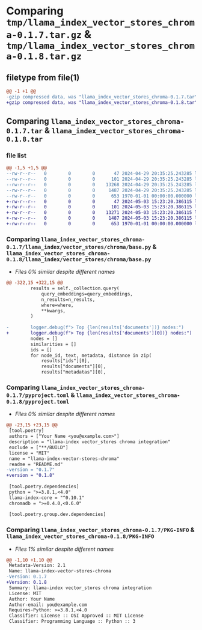 # Comparing `tmp/llama_index_vector_stores_chroma-0.1.7.tar.gz` & `tmp/llama_index_vector_stores_chroma-0.1.8.tar.gz`

## filetype from file(1)

```diff
@@ -1 +1 @@
-gzip compressed data, was "llama_index_vector_stores_chroma-0.1.7.tar", max compression
+gzip compressed data, was "llama_index_vector_stores_chroma-0.1.8.tar", max compression
```

## Comparing `llama_index_vector_stores_chroma-0.1.7.tar` & `llama_index_vector_stores_chroma-0.1.8.tar`

### file list

```diff
@@ -1,5 +1,5 @@
--rw-r--r--   0        0        0       47 2024-04-29 20:35:25.243285 llama_index_vector_stores_chroma-0.1.7/README.md
--rw-r--r--   0        0        0      101 2024-04-29 20:35:25.243285 llama_index_vector_stores_chroma-0.1.7/llama_index/vector_stores/chroma/__init__.py
--rw-r--r--   0        0        0    13268 2024-04-29 20:35:25.243285 llama_index_vector_stores_chroma-0.1.7/llama_index/vector_stores/chroma/base.py
--rw-r--r--   0        0        0     1487 2024-04-29 20:35:25.243285 llama_index_vector_stores_chroma-0.1.7/pyproject.toml
--rw-r--r--   0        0        0      653 1970-01-01 00:00:00.000000 llama_index_vector_stores_chroma-0.1.7/PKG-INFO
+-rw-r--r--   0        0        0       47 2024-05-03 15:23:20.386115 llama_index_vector_stores_chroma-0.1.8/README.md
+-rw-r--r--   0        0        0      101 2024-05-03 15:23:20.386115 llama_index_vector_stores_chroma-0.1.8/llama_index/vector_stores/chroma/__init__.py
+-rw-r--r--   0        0        0    13271 2024-05-03 15:23:20.386115 llama_index_vector_stores_chroma-0.1.8/llama_index/vector_stores/chroma/base.py
+-rw-r--r--   0        0        0     1487 2024-05-03 15:23:20.386115 llama_index_vector_stores_chroma-0.1.8/pyproject.toml
+-rw-r--r--   0        0        0      653 1970-01-01 00:00:00.000000 llama_index_vector_stores_chroma-0.1.8/PKG-INFO
```

### Comparing `llama_index_vector_stores_chroma-0.1.7/llama_index/vector_stores/chroma/base.py` & `llama_index_vector_stores_chroma-0.1.8/llama_index/vector_stores/chroma/base.py`

 * *Files 0% similar despite different names*

```diff
@@ -322,15 +322,15 @@
         results = self._collection.query(
             query_embeddings=query_embeddings,
             n_results=n_results,
             where=where,
             **kwargs,
         )
 
-        logger.debug(f"> Top {len(results['documents'])} nodes:")
+        logger.debug(f"> Top {len(results['documents'][0])} nodes:")
         nodes = []
         similarities = []
         ids = []
         for node_id, text, metadata, distance in zip(
             results["ids"][0],
             results["documents"][0],
             results["metadatas"][0],
```

### Comparing `llama_index_vector_stores_chroma-0.1.7/pyproject.toml` & `llama_index_vector_stores_chroma-0.1.8/pyproject.toml`

 * *Files 0% similar despite different names*

```diff
@@ -23,15 +23,15 @@
 [tool.poetry]
 authors = ["Your Name <you@example.com>"]
 description = "llama-index vector_stores chroma integration"
 exclude = ["**/BUILD"]
 license = "MIT"
 name = "llama-index-vector-stores-chroma"
 readme = "README.md"
-version = "0.1.7"
+version = "0.1.8"
 
 [tool.poetry.dependencies]
 python = ">=3.8.1,<4.0"
 llama-index-core = "^0.10.1"
 chromadb = ">=0.4.0,<0.6.0"
 
 [tool.poetry.group.dev.dependencies]
```

### Comparing `llama_index_vector_stores_chroma-0.1.7/PKG-INFO` & `llama_index_vector_stores_chroma-0.1.8/PKG-INFO`

 * *Files 1% similar despite different names*

```diff
@@ -1,10 +1,10 @@
 Metadata-Version: 2.1
 Name: llama-index-vector-stores-chroma
-Version: 0.1.7
+Version: 0.1.8
 Summary: llama-index vector_stores chroma integration
 License: MIT
 Author: Your Name
 Author-email: you@example.com
 Requires-Python: >=3.8.1,<4.0
 Classifier: License :: OSI Approved :: MIT License
 Classifier: Programming Language :: Python :: 3
```

